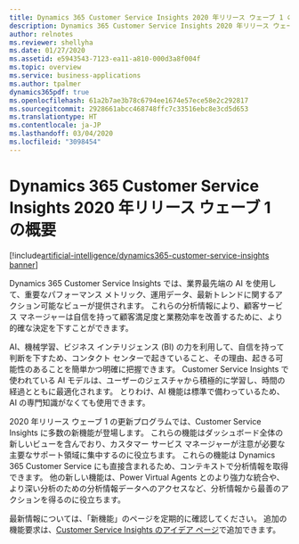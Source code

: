 ```yaml
---
title: Dynamics 365 Customer Service Insights 2020 年リリース ウェーブ 1 の概要
description: Dynamics 365 Customer Service Insights 2020 年リリース ウェーブ 1 の概要
author: relnotes
ms.reviewer: shellyha
ms.date: 01/27/2020
ms.assetid: e5943543-7123-ea11-a810-000d3a8f004f
ms.topic: overview
ms.service: business-applications
ms.author: tpalmer
dynamics365pdf: true
ms.openlocfilehash: 61a2b7ae3b78c6794ee1674e57ece58e2c292817
ms.sourcegitcommit: 2928661abcc468748ffc7c33516ebc8e3cd5d653
ms.translationtype: HT
ms.contentlocale: ja-JP
ms.lasthandoff: 03/04/2020
ms.locfileid: "3098454"
---
```

# <a name="overview-of-dynamics-365-customer-service-insights-2020-release-wave-1"></a>Dynamics 365 Customer Service Insights 2020 年リリース ウェーブ 1 の概要
[!include[artificial-intelligence/dynamics365-customer-service-insights banner](../includes/artificial-intelligence/dynamics365-customer-service-insights.md)]

<!--overview start-->
Dynamics 365 Customer Service Insights では、業界最先端の AI を使用して、重要なパフォーマンス メトリック、運用データ、最新トレンドに関するアクション可能なビューが提供されます。 これらの分析情報により、顧客サービス マネージャーは自信を持って顧客満足度と業務効率を改善するために、より的確な決定を下すことができます。 

AI、機械学習、ビジネス インテリジェンス (BI) の力を利用して、自信を持って判断を下すため、コンタクト センターで起きていること、その理由、起きる可能性のあることを簡単かつ明確に把握できます。 Customer Service Insights で使われている AI モデルは、ユーザーのジェスチャから積極的に学習し、時間の経過とともに最適化されます。 とりわけ、AI 機能は標準で備わっているため、AI の専門知識がなくても使用できます。

2020 年リリース ウェーブ 1 の更新プログラムでは、Customer Service Insights に多数の新機能が登場します。 これらの機能はダッシュボード全体の新しいビューを含んでおり、カスタマー サービス マネージャーが注意が必要な主要なサポート領域に集中するのに役立ちます。 これらの機能は Dynamics 365 Customer Service にも直接含まれるため、コンテキストで分析情報を取得できます。 他の新しい機能は、Power Virtual Agents とのより強力な統合や、より深い分析のための分析情報データへのアクセスなど、分析情報から最善のアクションを得るのに役立ちます。

最新情報については、「新機能」のページを定期的に確認してください。 追加の機能要求は、[Customer Service Insights のアイデア ページ](https://aka.ms/csiideas)で追加できます。
<!--overview end-->